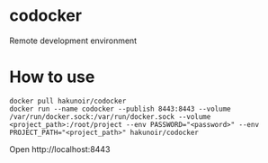 # codocker
Remote development environment

# How to use
```
docker pull hakunoir/codocker
docker run --name codocker --publish 8443:8443 --volume /var/run/docker.sock:/var/run/docker.sock --volume <project_path>:/root/project --env PASSWORD="<password>" --env PROJECT_PATH="<project_path>" hakunoir/codocker
```
Open http://localhost:8443
